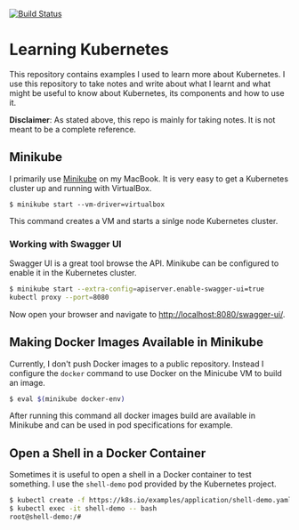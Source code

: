 [![Build Status](https://travis-ci.com/timohirt/learning-kubernetes.svg?branch=master)](https://travis-ci.com/timohirt/learning-kubernetes)

# Learning Kubernetes

This repository contains examples I used to learn more about Kubernetes. I use
this repository to take notes and write about what I learnt and what might be
useful to know about Kubernetes, its components and how to use it.

**Disclaimer**: As stated above, this repo is mainly for taking notes. It is
not meant to be a complete reference.

## Minikube

I primarily use [Minikube](https://kubernetes.io/docs/setup/minikube/) on my
MacBook. It is very easy to get a Kubernetes cluster up and running with VirtualBox.

```
$ minikube start --vm-driver=virtualbox
```

This command creates a VM and starts a sinlge node Kubernetes cluster. 

### Working with Swagger UI

Swagger UI is a great tool browse the API. Minikube can be configured to
enable it in the Kubernetes cluster.

```bash
$ minikube start --extra-config=apiserver.enable-swagger-ui=true
kubectl proxy --port=8080
```

Now open your browser and navigate to
[http://localhost:8080/swagger-ui/](http://localhost:8080/swagger-ui/).

## Making Docker Images Available in Minikube

Currently, I don't push Docker images to a public repository. Instead I
configure the `docker` command to use Docker on the Minicube VM to build an
image.

```bash
$ eval $(minikube docker-env)
```

After running this command all docker images build are available in Minikube
and can be used in pod specifications for example.

## Open a Shell in a Docker Container

Sometimes it is useful to open a shell in a Docker container to test something.
I use the `shell-demo` pod provided by the Kubernetes project. 

```bash
$ kubectl create -f https://k8s.io/examples/application/shell-demo.yaml
$ kubectl exec -it shell-demo -- bash
root@shell-demo:/#
```



